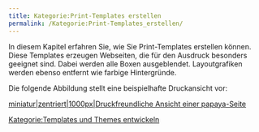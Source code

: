 ```yaml
---
title: Kategorie:Print-Templates erstellen
permalink: /Kategorie:Print-Templates_erstellen/
---
```


In diesem Kapitel erfahren Sie, wie Sie Print-Templates erstellen können. Diese Templates erzeugen Webseiten, die für den Ausdruck besonders geeignet sind. Dabei werden alle Boxen ausgeblendet. Layoutgrafiken werden ebenso entfernt wie farbige Hintergründe.

Die folgende Abbildung stellt eine beispielhafte Druckansicht vor:

[miniatur|zentriert|1000px|Druckfreundliche Ansicht einer papaya-Seite](/images/File:DruckfreundlicheAusgabe.png )

[Kategorie:Templates und Themes entwickeln](/Kategorie:Templates_und_Themes_entwickeln )